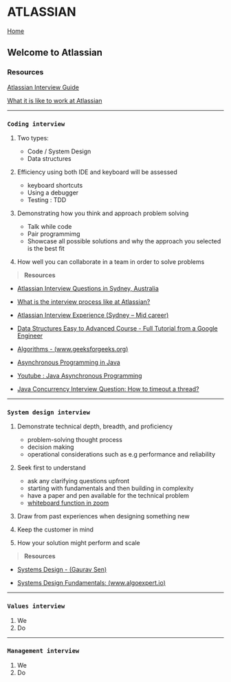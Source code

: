 # ATLASSIAN 

[Home](../../README.md)

## Welcome to Atlassian

### Resources

[Atlassian Interview Guide](./AtlassianEngineeringInterviewGuide.pdf)

[What it is like to work at Atlassian](https://view.pointdrive.linkedin.com/presentations/46bfabba-f32a-4c4c-8a76-d5ac86e00fe1?auth=349aa8e6-dcae-4c98-9107-71cfe501a7cf)

---

### `Coding interview`

1. Two types:

    - Code / System Design
    - Data structures

2. Efficiency using both IDE and keyboard will be assessed

    - keyboard shortcuts
    - Using a debugger
    - Testing : TDD

3. Demonstrating how you think and approach problem solving

    - Talk while code
    - Pair programmimg
    - Showcase all possible solutions and why the approach you selected is the best fit

4. How well you can collaborate in a team in order to solve problems

> **Resources**

- [Atlassian Interview Questions in Sydney, Australia](https://www.glassdoor.com.au/Interview/Atlassian-Sydney-Interview-Questions-EI_IE115699.0,9_IL.10,16_IM962.htm)

- [What is the interview process like at Atlassian?](https://www.quora.com/What-is-the-interview-process-like-at-Atlassian)

- [Atlassian Interview Experience (Sydney – Mid career)](https://www.geeksforgeeks.org/atlassian-interview-experience-sydney-mid-career/)

- [Data Structures Easy to Advanced Course - Full Tutorial from a Google Engineer](https://www.youtube.com/watch?v=RBSGKlAvoiM&t=9766s)

- [Algorithms - (www.geeksforgeeks.org)](https://www.geeksforgeeks.org/analysis-of-algorithms-set-1-asymptotic-analysis/)

- [Asynchronous Programming in Java](https://www.baeldung.com/java-asynchronous-programming)

- [Youtube : Java Asynchronous Programming](https://www.youtube.com/watch?v=rUbZcRgaSY4)

- [Java Concurrency Interview Question: How to timeout a thread?](https://www.youtube.com/watch?v=_RSAS-gIjGo)

---

### `System design interview`

1. Demonstrate technical depth, breadth, and proficiency

    - problem-solving thought process
    - decision making
    - operational considerations such as e.g performance and reliability

2. Seek first to understand

    - ask any clarifying questions upfront
    - starting with fundamentals and then building in complexity
    - have a paper and pen available for the technical problem
    - [whiteboard function in zoom](https://www.youtube.com/watch?v=GGNqE0BCf0E)

3. Draw from past experiences when designing something new

4. Keep the customer in mind

5. How your solution might perform and scale

> **Resources**

- [Systems Design - (Gaurav Sen)](https://www.youtube.com/channel/UCRPMAqdtSgd0Ipeef7iFsKw)

- [Systems Design Fundamentals: (www.algoexpert.io)](https://www.algoexpert.io/systems/product?r=ads&gclid=Cj0KCQjwyur0BRDcARIsAEt86IAS9YMj9dAZzbZCdrDnTh0RXzCgHiIv3AAgcH_IyQryQ53JrZ8DUUgaAqQ2EALw_wcB)

---

### `Values interview`

1. We
2. Do

---

### `Management interview`

1. We
2. Do
